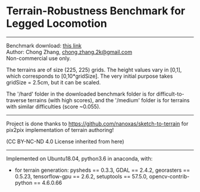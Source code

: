 # Terrain-Robustness Benchmark for Legged Locomotion
----  
Benchmark download: [this link](https://drive.google.com/file/d/1UhRwr-dWzaZzV3hVsSNXyHTm6ZkUaQJP/view?usp=sharing)    
Author: Chong Zhang, chong.zhang.2k@gmail.com   
Non-commercial use only.

The terrains are of size (225, 225) grids. 
The height values vary in [0,1], which corresponds to [0,10*gridSize]. 
The very initial purpose takes gridSize = 2.5cm, but it can be scaled.

The '/hard' folder in the downloaded benchmark folder is for difficult-to-traverse terrains (with high scores), and the '/medium' folder is for terrains with similar difficulties (score ~0.055).

---  
Project is done thanks to https://github.com/nanoxas/sketch-to-terrain for pix2pix implementation of terrain authoring!

(CC BY-NC-ND 4.0 License inherited from here)

----  
Implemented on Ubuntu18.04, python3.6 in anaconda,
with:
+ for terrain generation: pysheds == 0.3.3, GDAL == 2.4.2, georasters == 0.5.23, tensorflow-gpu == 2.6.2, setuptools == 57.5.0, opencv-contrib-python == 4.6.0.66


